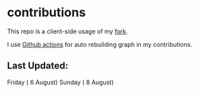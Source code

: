 # contributions

This repo is a client-side usage of my [fork](https://github.com/pustovitDmytro/awesome-contributions).

I use [Github actions](https://docs.github.com/en/actions) for auto rebuilding graph in my contributions.

## Last Updated:

Friday ( 6 August)
Sunday ( 8 August)
